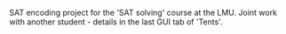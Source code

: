 SAT encoding project for the 'SAT solving' course at the LMU. Joint work with another student - details in the last GUI tab of 'Tents'.
